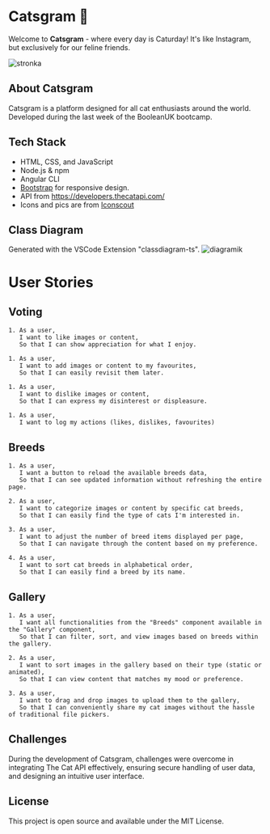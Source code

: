 # Catsgram 🐾

Welcome to **Catsgram** - where every day is Caturday! It's like Instagram, but exclusively for our feline friends.

![stronka](https://github.com/hernetkinga/catsgram/assets/73906851/4b0912bc-1c59-4558-9efe-9317b8b93416)


## About Catsgram

Catsgram is a platform designed for all cat enthusiasts around the world. 
Developed during the last week of the BooleanUK bootcamp.

## Tech Stack

- HTML, CSS, and JavaScript
- Node.js & npm
- Angular CLI
- [Bootstrap](https://getbootstrap.com/) for responsive design.
- API from https://developers.thecatapi.com/
- Icons and pics are from [Iconscout](https://iconscout.com/3ds)

## Class Diagram

Generated with the VSCode Extension "classdiagram-ts".
![diagramik](https://github.com/hernetkinga/catsgram/assets/73906851/b8bacb29-b477-4085-958d-71ba5d039493)

# User Stories
## Voting

```
1. As a user,  
   I want to like images or content,  
   So that I can show appreciation for what I enjoy.
```

```
1. As a user,  
   I want to add images or content to my favourites,  
   So that I can easily revisit them later.
```

```
1. As a user,  
   I want to dislike images or content,  
   So that I can express my disinterest or displeasure.
```

```
1. As a user,
   I want to log my actions (likes, dislikes, favourites)
```

## Breeds
```
1. As a user,  
   I want a button to reload the available breeds data,  
   So that I can see updated information without refreshing the entire page.
```
```
2. As a user,  
   I want to categorize images or content by specific cat breeds,  
   So that I can easily find the type of cats I'm interested in.
```
```
3. As a user,  
   I want to adjust the number of breed items displayed per page,  
   So that I can navigate through the content based on my preference.
```
```
4. As a user,  
   I want to sort cat breeds in alphabetical order,  
   So that I can easily find a breed by its name.
```

## Gallery
```
1. As a user,  
   I want all functionalities from the "Breeds" component available in the "Gallery" component,  
   So that I can filter, sort, and view images based on breeds within the gallery.
```
```
2. As a user,  
   I want to sort images in the gallery based on their type (static or animated),  
   So that I can view content that matches my mood or preference.
```
```
3. As a user,  
   I want to drag and drop images to upload them to the gallery,  
   So that I can conveniently share my cat images without the hassle of traditional file pickers.
```
## Challenges
During the development of Catsgram, challenges were overcome in integrating The Cat API effectively, ensuring secure handling of user data, and designing an intuitive user interface.

## License
This project is open source and available under the MIT License.
